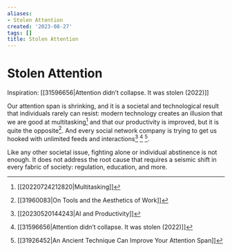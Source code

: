 ```yaml
---
aliases:
- Stolen Attention
created: '2023-08-27'
tags: []
title: Stolen Attention
---
```


# Stolen Attention

Inspiration: [[31596656|Attention didn’t collapse. It was stolen (2022)]]

Our attention span is shrinking, and it is a societal and technological result that individuals rarely can resist: modern technology creates an illusion that we are good at multitasking[^1] and that our productivity is improved, but it is quite the opposite[^2]. And every social network company is trying to get us hooked with unlimited feeds and interactions[^3] [^4] [^5].

Like any other societal issue, fighting alone or individual abstinence is not enough. It does not address the root cause that requires a seismic shift in every fabric of society: regulation, education, and more.

[^1]: [[20220724212820|Multitasking]]
[^2]: [[31960083|On Tools and the Aesthetics of Work]]
[^3]: [[20230520144243|AI and Productivity]]
[^4]: [[31596656|Attention didn’t collapse. It was stolen (2022)]]
[^5]: [[31926452|An Ancient Technique Can Improve Your Attention Span]]